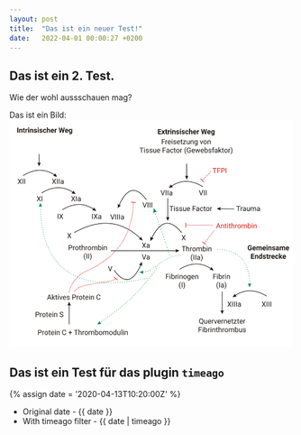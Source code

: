 ```yaml
---
layout: post
title:  "Das ist ein neuer Test!"
date:   2022-04-01 00:00:27 +0200
---
```


## Das ist ein 2. Test.

Wie der wohl aussschauen mag?

Das ist ein Bild: ![Bild](/assets/img/1.png)

## Das ist ein Test für das plugin `timeago`

{% assign date = '2020-04-13T10:20:00Z' %}

- Original date - {{ date }}
- With timeago filter - {{ date | timeago }}